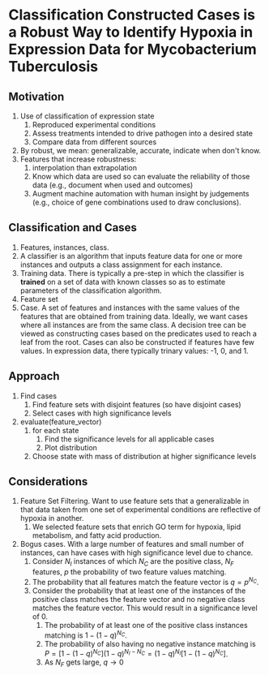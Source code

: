 # Classification Constructed Cases is a Robust Way to Identify Hypoxia in Expression Data for Mycobacterium Tuberculosis
## Motivation
1. Use of classification of expression state
   1. Reproduced experimental conditions
   2. Assess treatments intended to drive pathogen into a desired state
   3. Compare data from different sources
1. By robust, we mean: generalizable, accurate, indicate when don't know.
1. Features that increase robustness:
   1. interpolation than extrapolation
   2. Know which data are used so can evaluate the reliability of those data (e.g., document when used and outcomes)
   3. Augment machine automation with human insight by judgements (e.g., choice of gene combinations used to draw conclusions).

## Classification and Cases
1. Features, instances, class.
1. A classifier is an algorithm that inputs feature data for one or more instances and outputs a class assignment for each instance.
2. Training data. There is typically a pre-step in which the classifier is **trained** on a set of data with known classes so as to estimate parameters of the classification algorithm.
1. Feature set
2. Case. A set of features and instances with the same values of the features that are obtained from training data. Ideally, we want cases where all instances are from the same class. A decision tree can be viewed as constructing cases based on the predicates used to reach a leaf from the root. Cases can also be constructed if features have few values. In expression data, there typically trinary values: -1, 0, and 1.

## Approach
1. Find cases
   1. Find feature sets with disjoint features (so have disjoint cases)
   2. Select cases with high significance levels
1. evaluate(feature_vector)
   1. for each state
      1. Find the significance levels for all applicable cases
      1. Plot distribution
   1. Choose state with mass of distribution at higher significance levels

## Considerations
1. Feature Set Filtering. Want to use feature sets that a generalizable in that data taken from one set of experimental conditions are reflective of hypoxia in another.
   1. We selected feature sets that enrich GO term for hypoxia, lipid metabolism, and fatty acid production.
1. Bogus cases. With a large number of features and small number of instances, can have cases with high significance level due to chance.
   1. Consider $N_I$ instances of which $N_C$ are the positive class, $N_F$ features, $p$ the probability of two feature values matching.
   2. The probability that all features match the feature vector is $q = p^{N_C}$.
   3. Consider the probability that at least one of the instances of the positive class matches the feature vector and no negative class matches the feature vector. This would result in a significance level of 0.
      1. The probability of at least one of the positive class instances matching is $1 - (1 - q)^{N_C}$.
      2. The probability of also having no negative instance matching is $P = [1 - (1 - q)^{N_C}](1-q)^{N_I-N_C} = (1 -q)^{N_I}[1 - (1-q)^{N_C}]$.
      3. As $N_F$ gets large, $q \rightarrow 0$